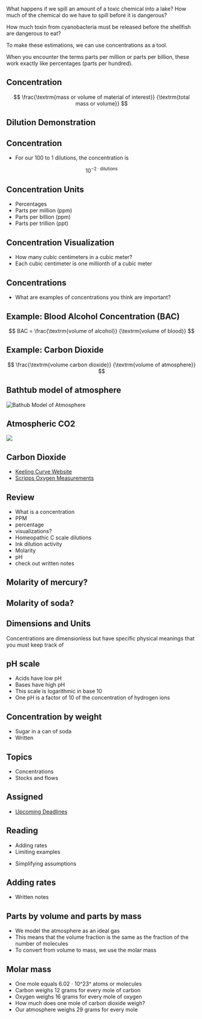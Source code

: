 What happens if we spill an amount of a toxic chemical into a lake?  How
much of the chemical do we have to spill before it is dangerous?

How much toxin from cyanobacteria must be released before the shellfish
are dangerous to eat?

To make these estimations, we can use concentrations as a tool.

When you encounter the terms parts per million or parts per billion,
these work exactly like percentages (parts per hundred).




## Concentration

$$ \frac{\textrm{mass or volume of material of interest}}
        {\textrm{total mass or volume}} $$

## Dilution Demonstration

## Concentration
- For our 100 to 1 dilutions, the concentration is

$$ 10^{-2\cdot\textrm{dilutions}} $$

## Concentration Units
- Percentages
- Parts per million (ppm)
- Parts per billion (ppm)
- Parts per trillion (ppt)

## Concentration Visualization
- How many cubic centimeters in a cubic meter?
- Each cubic centimeter is one millionth of a cubic meter

## Concentrations
- What are examples of concentrations you think are important?

## Example: Blood Alcohol Concentration (BAC)

$$ BAC = \frac{\textrm{volume of alcohol}}
              {\textrm{volume of blood}} $$

<!-- perform example calculation -->
<!-- 3 liters of blood in a human -->
<!-- 3 liters * 0.0008 = 0.0024 liters = 2.4 ml  -->

## Example: Carbon Dioxide

$$  \frac{\textrm{volume carbon dioxide}}
         {\textrm{volume of atmosphere}} $$

## Bathtub model of atmosphere
![Bathub Model of Atmosphere](../figures/carbon-bathtub.jpg)

## Atmospheric CO2
![](../figures/Carbon_Dioxide_400kyr_Rev.png)

## Carbon Dioxide
- [Keeling Curve Website](http://keelingcurve.ucsd.edu/)
- [Scripps Oxygen Measurements](http://scrippso2.ucsd.edu/)

<!-- use cubic meter to visualize 400 ppm -->
<!-- what is the size of a 400 ml cube? -->


## Review
- What is a concentration
- PPM
- percentage
- visualizations?
- Homeopathic C scale dilutions
- Ink dilution activity
- Molarity
- pH
- check out written notes

## Molarity of mercury?

## Molarity of soda?

## Dimensions and Units

Concentrations are dimensionless but have specific physical meanings
that you must keep track of


<!-- list some concentrations in environmental literature -->
<!-- - air concentrations of NOx SOx CO2 CH4 -->
<!-- - salinity haloclines -->

## pH scale
- Acids have low pH
- Bases have high pH
- This scale is logarithmic in base 10
- One pH is a factor of 10 of the concentration of hydrogen ions

## Concentration by weight
- Sugar in a can of soda
- Written

<!-- - what is the concentration by weight of sugar in soda 39gr/355ml -->


<!-- - how are concentrations changing over time? -->
<!-- - what if we are dripping pollution into a lake? -->
<!-- - can we express this as a concentration as a function of time? -->

## Topics
- Concentrations
- Stocks and flows

## Assigned
- [Upcoming Deadlines](http://danielrsoto.com/teaching.html)

## Reading
- Adding rates
- Limiting examples
<!-- does your answer hold when you use extreme examples for the rates? -->
- Simplifying assumptions
<!-- this is much of what this class is about -->

## Adding rates
- Written notes

## Parts by volume and parts by mass
- We model the atmosphere as an ideal gas
- This means that the volume fraction is the same as the fraction of the
  number of molecules
- To convert from volume to mass, we use the molar mass

## Molar mass
- One mole equals 6.02 $\cdot$ 10^23^ atoms or molecules
- Carbon weighs 12 grams for every mole of carbon
- Oxygen weighs 16 grams for every mole of oxygen
- How much does one mole of carbon dioxide weigh?
- Our atmosphere weighs 29 grams for every mole



